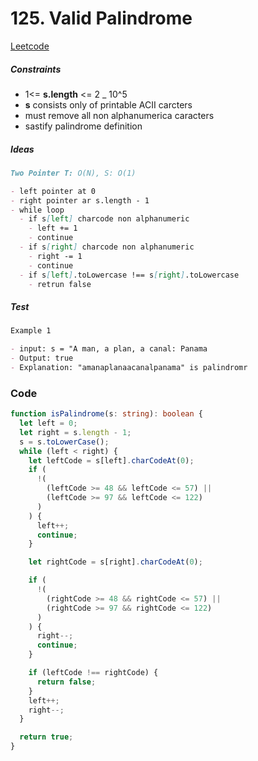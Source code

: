 # 125. Valid Palindrome

[Leetcode](https://leetcode.com/problems/valid-palindrome/description/)

##### Constraints

- 1<= **s.length** <= 2 \_ 10^5
- **s** consists only of printable ACII carcters
- must remove all non alphanumerica caracters
- sastify palindrome definition

##### Ideas

```markdown
Two Pointer T: O(N), S: O(1)

- left pointer at 0
- right pointer ar s.length - 1
- while loop
  - if s[left] charcode non alphanumeric
    - left += 1
    - continue
  - if s[right] charcode non alphanumeric
    - right -= 1
    - continue
  - if s[left].toLowercase !== s[right].toLowercase
    - retrun false
```

##### Test

```markdown
Example 1

- input: s = "A man, a plan, a canal: Panama
- Output: true
- Explanation: "amanaplanaacanalpanama" is palindromr
```

### Code

```typescript
function isPalindrome(s: string): boolean {
  let left = 0;
  let right = s.length - 1;
  s = s.toLowerCase();
  while (left < right) {
    let leftCode = s[left].charCodeAt(0);
    if (
      !(
        (leftCode >= 48 && leftCode <= 57) ||
        (leftCode >= 97 && leftCode <= 122)
      )
    ) {
      left++;
      continue;
    }

    let rightCode = s[right].charCodeAt(0);

    if (
      !(
        (rightCode >= 48 && rightCode <= 57) ||
        (rightCode >= 97 && rightCode <= 122)
      )
    ) {
      right--;
      continue;
    }

    if (leftCode !== rightCode) {
      return false;
    }
    left++;
    right--;
  }

  return true;
}
```
